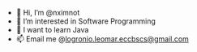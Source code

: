 - 👋 Hi, I’m @nximnot
- 👀 I’m interested in Software Programming
- 🌱 I want to learn Java
- 📫 Email me @logronio.leomar.eccbscs@gmail.com

<!---
nximnot/nximnot is a ✨ special ✨ repository because its `README.md` (this file) appears on your GitHub profile.
You can click the Preview link to take a look at your changes.
--->
